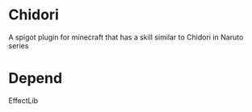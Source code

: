 # Chidori
A spigot plugin for minecraft that has a skill similar to Chidori in Naruto series
# Depend
EffectLib

